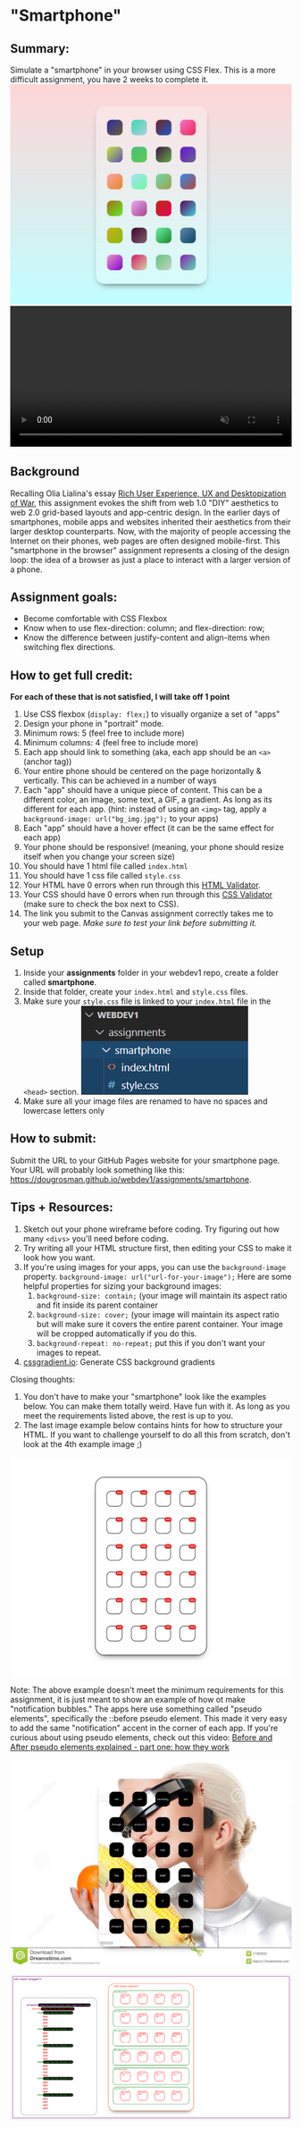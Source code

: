 <style>
video {width: 100%; max-width: 1280px;}
</style>

# "Smartphone"

## **Summary:**
Simulate a "smartphone" in your browser using CSS Flex. This is a more difficult assignment, you have 2 weeks to complete it.
![Smartphone Example 1](images/smartphone01.jpg)
<video src="videos/smartphone.mp4" width="1280" autoplay muted loop controls></video>


## **Background**
Recalling Olia Lialina's essay [Rich User Experience, UX and Desktopization of War](http://contemporary-home-computing.org/RUE/), this assignment evokes the shift from web 1.0 "DIY" aesthetics to web 2.0 grid-based layouts and app-centric design. In the earlier days of smartphones, mobile apps and websites inherited their aesthetics from their larger desktop counterparts. Now, with the majority of people accessing the Internet on their phones, web pages are often designed mobile-first. This "smartphone in the browser" assignment represents a closing of the design loop: the idea of a browser as just a place to interact with a larger version of a phone.

## **Assignment goals:**

  * Become comfortable with CSS Flexbox
  * Know when to use flex-direction: column; and flex-direction: row;
  * Know the difference between justify-content and align-items when switching flex directions.

## **How to get full credit:**
**For each of these that is not satisfied, I will take off 1 point**

  1. Use CSS flexbox (`display: flex;`) to visually organize a set of "apps"
  2. Design your phone in "portrait" mode.
  3. Minimum rows: 5 (feel free to include more)
  4. Minimum columns: 4 (feel free to include more)
  5. Each app should link to something (aka, each app should be an `<a>` (anchor tag))
  6. Your entire phone should be centered on the page horizontally & vertically. This can be achieved in a number of ways
  7. Each "app" should have a unique piece of content. This can be a different color, an image, some text, a GIF, a gradient. As long as its different for each app. (hint: instead of using an `<img>` tag, apply a `background-image: url("bg_img.jpg");` to your apps)
  8. Each "app" should have a hover effect (it can be the same effect for each app)
  9. Your phone should be responsive! (meaning, your phone should resize itself when you change your screen size)
  10. You should have 1 html file called `index.html`
  11. You should have 1 css file called `style.css`
  12. Your HTML have 0 errors when run through this [HTML Validator](https://validator.w3.org/#validate_by_input).
  13. Your CSS should have 0 errors when run through this [CSS Validator](https://validator.w3.org/nu/#textarea) (make sure to check the box next to CSS).
  14. The link you submit to the Canvas assignment correctly takes me to your web page. *Make sure to test your link before submitting it.*

## **Setup**
1. Inside your **assignments** folder in your webdev1 repo, create a folder called **smartphone**.
2. Inside that folder, create your `index.html` and `style.css` files.
3. Make sure your `style.css` file is linked to your `index.html` file in the `<head>` section.
   ![File structure in VS Code](images/file_structure_smartphone.png)
4. Make sure all your image files are renamed to have no spaces and lowercase letters only

## How to submit:

  Submit the URL to your GitHub Pages website for your smartphone page. Your URL will probably look something like this: https://dougrosman.github.io/webdev1/assignments/smartphone.

## Tips + Resources:

  1. Sketch out your phone wireframe before coding. Try figuring out how many `<divs>` you'll need before coding.
  2. Try writing all your HTML structure first, then editing your CSS to  make it look how you want.
  3. If you're using images for your apps, you can use the `background-image` property. `background-image: url("url-for-your-image");` Here are some helpful properties for sizing your background images:
     1. `background-size: contain;` (your image will maintain its aspect ratio and fit inside its parent container
     2. `background-size: cover;` (your image will maintain its aspect ratio but will make sure it covers the entire parent container. Your image will be cropped automatically if you do this.
     3. `background-repeat: no-repeat;` put this if you don't want your images to repeat.
  4. [cssgradient.io](https://cssgradient.io/): Generate CSS background gradients
    

Closing thoughts:

1. You don't have to make your "smartphone" look like the examples below. You can make them totally weird. Have fun with it. As long as you meet the requirements listed above, the rest is up to you.
2. The last image example below contains hints for how to structure your HTML. If you want to challenge yourself to do all this from scratch, don't look at the 4th example image ;)
 

![Smartphone Example 2](images/smartphone02.jpg)

Note: The above example doesn't meet the minimum requirements for this assignment, it is just meant to show an example of how ot make "notification bubbles." The apps here use something called "pseudo elements", specifically the ::before pseudo element. This made it very easy to add the same "notification" accent in the corner of each app. If you're curious about using pseudo elements, check out this video: [Before and After pseudo elements explained - part one: how they work](https://www.youtube.com/watch?v=zGiirUiWslI)

![Smartphone Example 3](images/smartphone03.jpg)

![Smartphone Example 4](images/smartphone04.png)